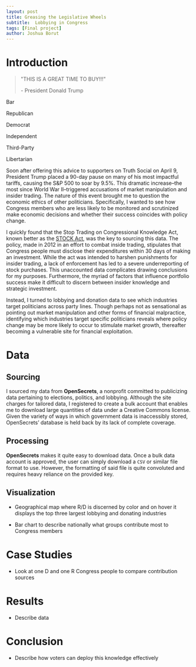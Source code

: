 ```yaml
---
layout: post
title: Greasing the Legislative Wheels
subtitle:  Lobbying in Congress
tags: [Final project]
author: Joshua Borut
---
```


# Introduction

> "THIS IS A GREAT TIME TO BUY!!!"
>
> \- President Donald Trump

Bar
<head>
  <!-- Import Vega & Vega-Lite (does not have to be from CDN) -->
  <script src="https://cdn.jsdelivr.net/npm/vega@5"></script>
  <script src="https://cdn.jsdelivr.net/npm/vega-lite@5"></script>
  <!-- Import vega-embed -->
  <script src="https://cdn.jsdelivr.net/npm/vega-embed@6"></script>
</head>

<div id="vis1"></div>

<script type="text/javascript">
  var spec = "https://raw.githubusercontent.com/joshborut/joshborut.github.io/5a4aa4fc8dfd7c61fa3ea20157e6bb4669ea012e/assets/graphs/bar_plot.json";
  vegaEmbed('#vis1', spec).then(function(result) {
    // Access the Vega view instance (https://vega.github.io/vega/docs/api/view/) as result.view
  }).catch(console.error);
</script>

Republican
<div id="vis2"></div>

<script type="text/javascript">
  var spec = "https://raw.githubusercontent.com/joshborut/joshborut.github.io/5a4aa4fc8dfd7c61fa3ea20157e6bb4669ea012e/assets/graphs/R_plot.json";
  vegaEmbed('#vis2', spec).then(function(result) {
    // Access the Vega view instance (https://vega.github.io/vega/docs/api/view/) as result.view
  }).catch(console.error);
</script>

Democrat
<div id="vis3"></div>

<script type="text/javascript">
  var spec = "https://raw.githubusercontent.com/joshborut/joshborut.github.io/f5152c227e3be2e7c110df72b5b0ea0e126b5147/assets/graphs/D_plot.json";
  vegaEmbed('#vis3', spec).then(function(result) {
    // Access the Vega view instance (https://vega.github.io/vega/docs/api/view/) as result.view
  }).catch(console.error);
</script>

Independent
<div id="vis4"></div>

<script type="text/javascript">
  var spec = "https://raw.githubusercontent.com/joshborut/joshborut.github.io/5a4aa4fc8dfd7c61fa3ea20157e6bb4669ea012e/assets/graphs/I_plot.json";
  vegaEmbed('#vis4', spec).then(function(result) {
    // Access the Vega view instance (https://vega.github.io/vega/docs/api/view/) as result.view
  }).catch(console.error);
</script>

Third-Party
<div id="vis5"></div>

<script type="text/javascript">
  var spec = "https://raw.githubusercontent.com/joshborut/joshborut.github.io/5a4aa4fc8dfd7c61fa3ea20157e6bb4669ea012e/assets/graphs/T_plot.json";
  vegaEmbed('#vis5', spec).then(function(result) {
    // Access the Vega view instance (https://vega.github.io/vega/docs/api/view/) as result.view
  }).catch(console.error);
</script>

Libertarian
<div id="vis6"></div>

<script type="text/javascript">
  var spec = "https://github.com/joshborut/joshborut.github.io/blob/5a4aa4fc8dfd7c61fa3ea20157e6bb4669ea012e/assets/graphs/L_plot.json";
  vegaEmbed('#vis6', spec).then(function(result) {
    // Access the Vega view instance (https://vega.github.io/vega/docs/api/view/) as result.view
  }).catch(console.error);
</script>

Soon after offering this advice to supporters on Truth Social on April 9, President Trump placed a 90-day pause on many of his most impactful tariffs, causing the S&P 500 to soar by 9.5%. This dramatic increase–the most since World War II–triggered accusations of market manipulation and insider trading. The nature of this event brought me to question the economic ethics of other politicians. Specifically, I wanted to see how Congress members who are less likely to be monitored and scrutinized make economic decisions and whether their success coincides with policy change.

I quickly found that the Stop Trading on Congressional Knowledge Act, known better as the [STOCK Act](https://campaignlegal.org/update/congressional-stock-trading-and-stock-act), was the key to sourcing this data. The policy, made in 2012 in an effort to combat inside trading, stipulates that Congress people must disclose their expenditures within 30 days of making an investment. While the act was intended to harshen punishments for insider trading, a lack of enforcement has led to a severe underreporting of stock purchases. This unaccounted data complicates drawing conclusions for my purposes. Furthermore, the myriad of factors that influence portfolio success make it difficult to discern between insider knowledge and strategic investment. 

Instead, I turned to lobbying and donation data to see which industries target politicians across party lines. Though perhaps not as sensational as pointing out market manipulation and other forms of financial malpractice, identifying which industries target specific politicians reveals where policy change may be more likely to occur to stimulate market growth, thereafter becoming a vulnerable site for financial exploitation. 

# Data

## Sourcing 

I sourced my data from __OpenSecrets__, a nonprofit committed to publicizing data pertaining to elections, politics, and lobbying. Although the site charges for tailored data, I registered to create a bulk account that enables me to download large quantities of data under a Creative Commons license. Given the variety of ways in which government data is inaccessibly stored, OpenSecrets’ database is held back by its lack of complete coverage.

## Processing

__OpenSecrets__ makes it quite easy to download data. Once a bulk data account is approved, the user can simply download a `CSV` or similar file format to use. However, the formatting of said file is quite convoluted and requires heavy reliance on the provided key.

## Visualization

* Geographical map where R/D is discerned by color and on hover it displays the top three largest lobbying and donating industries
- Bar chart to describe nationally what groups contribute most to Congress members

# Case Studies
- Look at one D and one R Congress people to compare contribution sources

# Results
- Describe data

# Conclusion
- Describe how voters can deploy this knowledge effectively